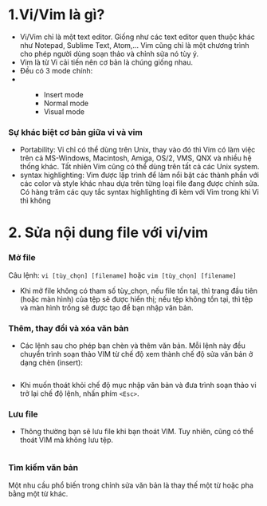 # 1.Vi/Vim là gì?

- Vi/Vim chỉ là một text editor. Giống như các text editor quen thuộc khác như Notepad, Sublime Text, Atom,... Vim cũng chỉ là một chương trình cho phép người dùng soạn thảo và chỉnh sửa nó tùy ý.
- Vim là từ Vi cải tiến nên cơ bản là chúng giống nhau.
- Đều có 3 mode chính:
- <ul>
  <ul>
    <li> Insert mode
    <li> Normal mode
    <li> Visual mode
    </li>  
     </ul>
     </ul>
### Sự khác biệt cơ bản giữa vi và vim

- Portability: Vi chỉ có thể dùng trên Unix, thay vào đó thì Vim có làm việc trên cả MS-Windows, Macintosh, Amiga, OS/2, VMS, QNX và nhiều hệ thống khác. Tất nhiên Vim cũng có thể dùng trên tất cả các Unix system.
- syntax highlighting: Vim được lập trình để làm nổi bật các thành phần với các color và style khác nhau dựa trên từng loại file đang được chỉnh sửa. Có hàng trăm các quy tắc syntax highlighting đi kèm với Vim trong khi Vi thì không

# 2. Sửa nội dung file với vi/vim

### Mở file

Câu lệnh: `vi [tùy_chọn] [filename]` hoặc `vim [tùy_chọn] [filename]`

- Khi mở file không có tham số tùy_chọn, nếu file tồn tại, thì trang đầu tiên (hoặc màn hình) của tệp sẽ được hiển thị; nếu tệp không tồn tại, thì tệp và màn hình trống sẽ được tạo để bạn nhập văn bản.

### Thêm, thay đổi và xóa văn bản

- Các lệnh sau cho phép bạn chèn và thêm văn bản. Mỗi lệnh này đều chuyển trình soạn thảo VIM từ chế độ xem thành chế độ sửa văn bản ở dạng chèn (insert):

<img src="">

- Khi muốn thoát khỏi chế độ mục nhập văn bản và đưa trình soạn thảo vi trở lại chế độ lệnh, nhấn phím `<Esc>`.

### Lưu file

- Thông thường bạn sẽ lưu file khi bạn thoát VIM. Tuy nhiên, cũng có thể thoát VIM mà không lưu tệp.

<img src="">

### Tìm kiếm văn bản

Một nhu cầu phổ biến trong chỉnh sửa văn bản là thay thế một từ hoặc pha bằng một từ khác.


<img src="">






